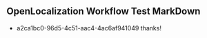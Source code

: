 ## OpenLocalization Workflow Test MarkDown
* a2ca1bc0-96d5-4c51-aac4-4ac6af941049 thanks!

<!--HONumber=Feb17_HO2-->


